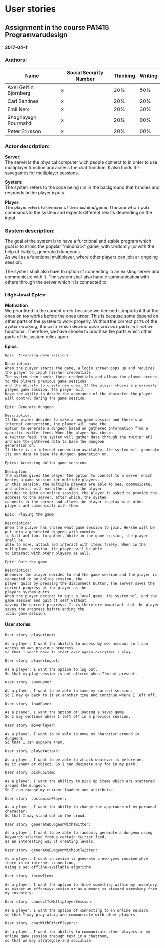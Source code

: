 # User stories

## Assignment in the course PA1415 Programvarudesign  

#### 2017-04-11

### Authors:
Name                    | Social Security Number | Thinking | Writing |
------------------------|------------------------|----------|---------|
Axel Gehlin Björnberg   |  x	                   | 20%      | 50%     |
Carl Sandnes            |  x                     | 20%      | 20%     |
Emil Nero               |  x                     | 20%      | 30%     |
Shaghayegh Pourmahdi    |  x	                   | 20%      | 00%     |
Peter Eriksson          |  x	                   | 20%      | 00%     |



### Actor description:  
**Server**:  
The server is the physical computer wich people connect to in order to use multiplayer function and access the chat function.
It also holds the savegames for multiplayer sessions.

**System**:  
The system refers to the code being run in the background that handles and responds to the player inputs.

**Player**:  
The player refers to the user of the machine/game. The one who inputs commands to the system and expects different results
depending on the input.

### System description:  
The goal of the system is to have a functional and stable program which goal is to mimic the popular "mindhack" game,
with randomly (or with the help of twitter), generated dungeons.  
As well as a functional multiplayer, where other players can join an ongoing session.

The system shall also have to option of connecting to an existing server and communicate with it.
The system shall also handle communication with others through the server which it is connected to.  

### High-level Epics:
**Motivation**:  
We prioritised in the current order beacuse we deemed it important that the ones
on top works before the ones under. This is because some depend on other parts of the system to work properly.
Without the correct parts of the system working, the parts which depend upon previous parts, will not be functional.
Therefore, we have chosen to prioritise the parts which other parts of the system relies upon.

**Epics**:
```
Epic: Accessing game sessions

Description:
When the player starts the game, a login screen pops up and requires the player to input his/her credentials.
The system then checks these credentials and allows the player access to the players previous game sessions
and the ability to create new ones. If the player choses a previously played game session, the player will
have the abilty to decide the apperance of the character the player will control during the game session.  
```
```
Epic: Generate dungeon

Description:  
If the player decides to make a new game session and there's an internet connecttion, the player will have the
option to generate a dungeon based on gathered information from a specific twitter feed. When the player has chosen
a twitter feed, the system will gather data through the twitter API and use the gathered data to base the dungeon
generation on.  
If there is no internet connection available, the system will generate its own data to base the dungeon generation on.  
```
```
Epics: Accessing online game sessions

Desciption:
The system gives the player the option to connect to a server which hostes a game session for multiple players.
In this session, the multiple players are able to see, communicate, and interact with eachother. When the player
decides to join an online session, the player is asked to provide the address to the server, after which, the system
connects to the server and allows the player to play with other players and communicate with them.
```
```
Epic: Playing the game

Description:
When the player has chosen what game session to join. He/she will be put into a generated dungeon with enemies
to kill and loot to gather. While in the game session, the player shall be
able to move, attack and interact with items freely. When in the multiplayer session, the player will be able
to interact with otehr players as well.  
```
```
Epic: Quit the game

Description:
Whenever the player decides to end the game session and the player is connected to an online session, the
player quits by pressing the disconnect button. The server saves the current progress of the player as the
players system quits.  
When the player decides to quit a local game, the system will end the game session and quit it self without
saving the current progress. It is therefore important that the player saves the progress before ending the
local game session.
```
#### User stories:
```
User story: playerLogin  

As a player, I want the ability to access my own account so I can access my own previous progress.  
So that I won't have to start over again everytime I play.
```
```
User story: playerLogout:  

As a player, I want the option to log out.  
So that my play session is not altered when I'm not present.
```
```
User story: saveGame:  

As a player, I want to be able to save my current session.  
So I may go back to it at another time and continue where I left off.
```
```
User story: loadGame:  

As a player, I want the option of loading a saved game.  
So I may continue where I left off in a previous session.
```
```
User story: movePlayer:

As a player, I want to be able to move my character around in dungeons.  
So that I can explore them.
```
```
User story: playerAttack:

As a player, I want to be able to attack whatever is before me.
Be it enemy or object. So I can decimate any foe in my path.
```
```
User story: pickupItem:

As a player, I want the ability to pick up items which are scattered around the dungeon.
So I can change my current loadout and attributes.
```
```
User story: customisePlayer:

As a player, I want the abilty to change the apperance of my personal character.
So that I may stand out in the crowd.
```
```
User story: generateDungeonWithTwitter:

As a player, I want to be able to randomly generate a dungeon using keywords selected from a certain twitter feed,  
as an interesting way of creating levels.
```
```
User story: generateDungeonWithoutTwitter:

As a player, I want an option to generate a new game session when there is no internet connection,  
using a set offline-available algorithm.
```
```
User story: throwItem:

As a player, I want the option to throw something within my inventory,  
as either an offensive action or as a means to discard something from my inventory.
```
```
User story: connectToMultiplayerSession:  

As a player, I want the option of connecting to an online session,
so that I may play along and communicate with other players.
```
```
User story: chatWithOtherPlayers:

As a player, I want the ability to communicate other players in my online game session through text in a chatroom,  
so that we may strategize and socialize.
```
